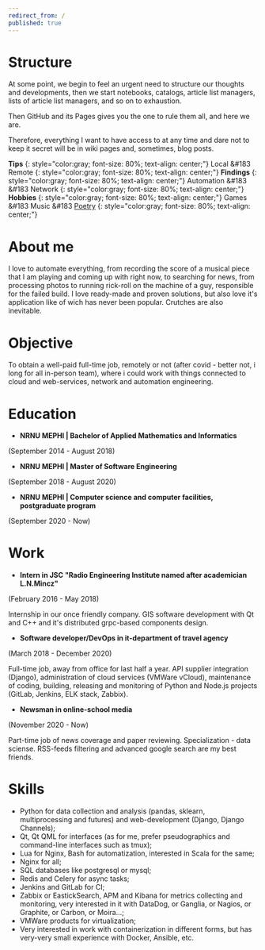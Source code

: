 ```yaml
---
redirect_from: /
published: true
---
```

# Structure
At some point, we begin to feel an urgent need to structure our thoughts and developments, then we start notebooks, catalogs, article list managers, lists of article list managers, and so on to exhaustion.

Then GitHub and its Pages gives you the one to rule them all, and here we are.

Therefore, everything I want to have access to at any time and dare not to keep it secret will be in wiki pages and, sometimes, blog posts.

__Tips__
{: style="color:gray; font-size: 80%; text-align: center;"}
Local &#183 Remote
{: style="color:gray; font-size: 80%; text-align: center;"}
__Findings__
{: style="color:gray; font-size: 80%; text-align: center;"}
Automation &#183  &#183 Network
{: style="color:gray; font-size: 80%; text-align: center;"}
__Hobbies__
{: style="color:gray; font-size: 80%; text-align: center;"}
Games &#183 Music &#183 [Poetry](/blog)
{: style="color:gray; font-size: 80%; text-align: center;"}
# About me
I love to automate everything, from recording the score of a musical piece that I am playing and coming up with right now, to searching for news, from processing photos to running rick-roll on the machine of a guy, responsible for the failed build. I love ready-made and proven solutions, but also love it's application like of wich has never been popular. Crutches are also inevitable.

# Objective
To obtain a well-paid full-time job, remotely or not (after covid - better not, i long for all in-person team), where i could work with things connected to cloud and web-services, network and automation engineering.

# Education
- **NRNU MEPHI &#124; Bachelor of Applied Mathematics and Informatics**

(September 2014 - August 2018)

- **NRNU MEPHI &#124; Master of Software Engineering**

(September 2018 - August 2020)

- **NRNU MEPHI &#124; Computer science and computer facilities, postgraduate program**

(September 2020 - Now)

# Work
- **Intern in JSC "Radio Engineering Institute named after academician L.N.Mincz"**

(February 2016 - May 2018)

Internship in our once friendly company. GIS software development with Qt and C++ and it's distributed grpc-based components design.

- **Software developer/DevOps in it-department of travel agency**

(March 2018 - December 2020)

Full-time job, away from office for last half a year. API supplier integration (Django), administration of cloud services (VMWare vCloud), maintenance of coding, building, releasing and monitoring of Python and Node.js projects (GitLab, Jenkins, ELK stack, Zabbix).

- **Newsman in online-school media**

(November 2020 - Now)

Part-time job of news coverage and paper reviewing. Specialization - data sciense. RSS-feeds filtering and advanced google search are my best friends.

# Skills
- Python for data collection and analysis (pandas, sklearn, multiprocessing and futures) and web-development (Django, Django Channels);
- Qt, Qt QML for interfaces (as for me, prefer pseudographics and command-line interfaces such as tmux);
- Lua for Nginx, Bash for automatization, interested in Scala for the same;
- Nginx for all;
- SQL databases like postgresql or mysql;
- Redis and Celery for async tasks;
- Jenkins and GitLab for CI;
- Zabbix or EastickSearch, APM and Kibana for metrics collecting and monitoring, very interested in it with DataDog, or Ganglia, or Nagios, or Graphite, or Carbon, or Moira...;
- VMWare products for virtualization;
- Very interested in work with containerization in different forms, but has very-very small experience with Docker, Ansible, etc.
